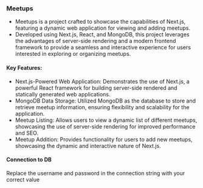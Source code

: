 ### Meetups

- Meetups is a project crafted to showcase the capabilities of Next.js, featuring a dynamic web application for viewing and adding meetups.
- Developed using Next.js, React, and MongoDB, this project leverages the advantages of server-side rendering and a modern frontend framework to provide a seamless and interactive experience for users interested in exploring or organizing meetups.

#### Key Features:

- Next.js-Powered Web Application:  Demonstrates the use of Next.js, a powerful React framework for building server-side rendered and statically generated web applications.
- MongoDB Data Storage:  Utilized MongoDB as the database to store and retrieve meetup information, ensuring flexibility and scalability for the application.
- Meetup Listing: Allows users to view a dynamic list of different meetups, showcasing the use of server-side rendering for improved performance and SEO.
- Meetup Addition: Provides functionality for users to add new meetups, showcasing the dynamic and interactive nature of Next.js.

#### Connection to DB

Replace the username and password in the connection string with your correct value




